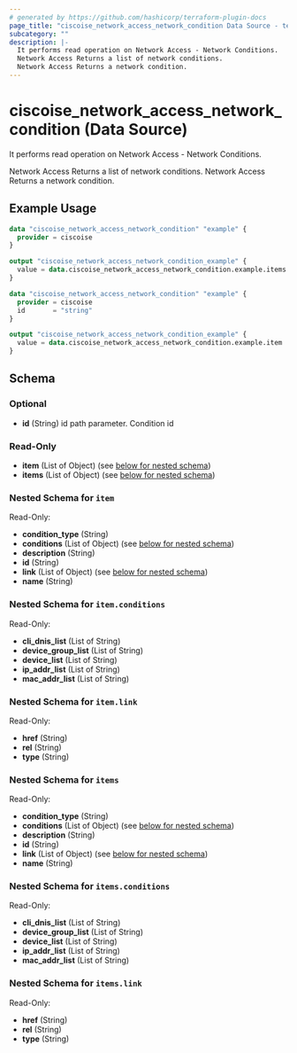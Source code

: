 ```yaml
---
# generated by https://github.com/hashicorp/terraform-plugin-docs
page_title: "ciscoise_network_access_network_condition Data Source - terraform-provider-ciscoise"
subcategory: ""
description: |-
  It performs read operation on Network Access - Network Conditions.
  Network Access Returns a list of network conditions.
  Network Access Returns a network condition.
---
```


# ciscoise_network_access_network_condition (Data Source)

It performs read operation on Network Access - Network Conditions.

Network Access Returns a list of network conditions.
Network Access Returns a network condition.

## Example Usage

```terraform
data "ciscoise_network_access_network_condition" "example" {
  provider = ciscoise
}

output "ciscoise_network_access_network_condition_example" {
  value = data.ciscoise_network_access_network_condition.example.items
}

data "ciscoise_network_access_network_condition" "example" {
  provider = ciscoise
  id       = "string"
}

output "ciscoise_network_access_network_condition_example" {
  value = data.ciscoise_network_access_network_condition.example.item
}
```

<!-- schema generated by tfplugindocs -->
## Schema

### Optional

- **id** (String) id path parameter. Condition id

### Read-Only

- **item** (List of Object) (see [below for nested schema](#nestedatt--item))
- **items** (List of Object) (see [below for nested schema](#nestedatt--items))

<a id="nestedatt--item"></a>
### Nested Schema for `item`

Read-Only:

- **condition_type** (String)
- **conditions** (List of Object) (see [below for nested schema](#nestedobjatt--item--conditions))
- **description** (String)
- **id** (String)
- **link** (List of Object) (see [below for nested schema](#nestedobjatt--item--link))
- **name** (String)

<a id="nestedobjatt--item--conditions"></a>
### Nested Schema for `item.conditions`

Read-Only:

- **cli_dnis_list** (List of String)
- **device_group_list** (List of String)
- **device_list** (List of String)
- **ip_addr_list** (List of String)
- **mac_addr_list** (List of String)


<a id="nestedobjatt--item--link"></a>
### Nested Schema for `item.link`

Read-Only:

- **href** (String)
- **rel** (String)
- **type** (String)



<a id="nestedatt--items"></a>
### Nested Schema for `items`

Read-Only:

- **condition_type** (String)
- **conditions** (List of Object) (see [below for nested schema](#nestedobjatt--items--conditions))
- **description** (String)
- **id** (String)
- **link** (List of Object) (see [below for nested schema](#nestedobjatt--items--link))
- **name** (String)

<a id="nestedobjatt--items--conditions"></a>
### Nested Schema for `items.conditions`

Read-Only:

- **cli_dnis_list** (List of String)
- **device_group_list** (List of String)
- **device_list** (List of String)
- **ip_addr_list** (List of String)
- **mac_addr_list** (List of String)


<a id="nestedobjatt--items--link"></a>
### Nested Schema for `items.link`

Read-Only:

- **href** (String)
- **rel** (String)
- **type** (String)



